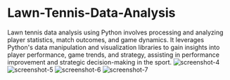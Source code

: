 # Lawn-Tennis-Data-Analysis
Lawn tennis data analysis using Python involves processing and analyzing player statistics, match outcomes, and game dynamics. It leverages Python's data manipulation and visualization libraries to gain insights into player performance, game trends, and strategy, assisting in performance improvement and strategic decision-making in the sport.
![screenshot-4](https://github.com/SolankiDhruvraj/Lawn-Tennis-Data-Analysis/assets/88239705/9601fd02-52cc-4e10-9ab1-3bf0d3823a0f)
![screenshot-5](https://github.com/SolankiDhruvraj/Lawn-Tennis-Data-Analysis/assets/88239705/c08bd95c-2c2f-4c1a-b6a6-b011b3364fa5)
![screenshot-6](https://github.com/SolankiDhruvraj/Lawn-Tennis-Data-Analysis/assets/88239705/c44aced9-fd8b-465c-afe5-3d46bda4766c)
![screenshot-7](https://github.com/SolankiDhruvraj/Lawn-Tennis-Data-Analysis/assets/88239705/95b235de-b392-4f7f-abe4-961610c25c21)
